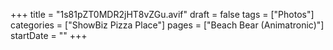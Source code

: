 +++
title = "1s81pZT0MDR2jHT8vZGu.avif"
draft = false
tags = ["Photos"]
categories = ["ShowBiz Pizza Place"]
pages = ["Beach Bear (Animatronic)"]
startDate = ""
+++
